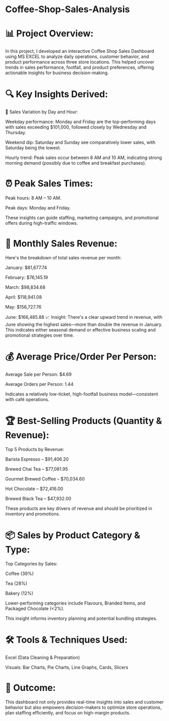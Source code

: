 # Coffee-Shop-Sales-Analysis

# 📊 Project Overview:
In this project, I developed an interactive Coffee Shop Sales Dashboard using MS EXCEL to analyze daily operations, customer behavior, and product performance across three store locations. This helped uncover trends in sales performance, footfall, and product preferences, offering actionable insights for business decision-making.

# 🔍 Key Insights Derived:
📅 Sales Variation by Day and Hour:

Weekday performance: Monday and Friday are the top-performing days with sales exceeding $101,000, followed closely by Wednesday and Thursday.

Weekend dip: Saturday and Sunday see comparatively lower sales, with Saturday being the lowest.

Hourly trend: Peak sales occur between 8 AM and 10 AM, indicating strong morning demand (possibly due to coffee and breakfast purchases).

# ⏰ Peak Sales Times:

Peak hours: 8 AM – 10 AM.

Peak days: Monday and Friday.

These insights can guide staffing, marketing campaigns, and promotional offers during high-traffic windows.

# 📆 Monthly Sales Revenue:
Here's the breakdown of total sales revenue per month:

January: $81,677.74

February: $76,145.19

March: $98,834.68

April: $118,941.08

May: $156,727.76

June: $166,485.88
📈 Insight: There's a clear upward trend in revenue, with June showing the highest sales—more than double the revenue in January. This indicates either seasonal demand or effective business scaling and promotional strategies over time.

# 💰 Average Price/Order Per Person:

Average Sale per Person: $4.69

Average Orders per Person: 1.44

Indicates a relatively low-ticket, high-footfall business model—consistent with café operations.

# 🏆 Best-Selling Products (Quantity & Revenue):

Top 5 Products by Revenue:

Barista Espresso – $91,406.20

Brewed Chai Tea – $77,081.95

Gourmet Brewed Coffee – $70,034.60

Hot Chocolate – $72,416.00

Brewed Black Tea – $47,932.00

These products are key drivers of revenue and should be prioritized in inventory and promotions.

# 📦 Sales by Product Category & Type:

Top Categories by Sales:

Coffee (39%)

Tea (28%)

Bakery (12%)

Lower-performing categories include Flavours, Branded Items, and Packaged Chocolate (<2%).

This insight informs inventory planning and potential bundling strategies.

# 🛠 Tools & Techniques Used:

Excel (Data Cleaning & Preparation)

Visuals: Bar Charts, Pie Charts, Line Graphs, Cards, Slicers

# 📌 Outcome:
This dashboard not only provides real-time insights into sales and customer behavior but also empowers decision-makers to optimize store operations, plan staffing efficiently, and focus on high-margin products.
